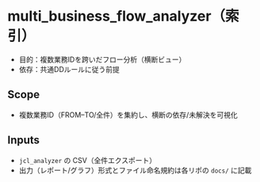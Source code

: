# multi_business_flow_analyzer（索引）

- 目的：複数業務IDを跨いだフロー分析（横断ビュー）
- 依存：共通DDルールに従う前提

## Scope
- 複数業務ID（FROM–TO/全件）を集約し、横断の依存/未解決を可視化

## Inputs
- `jcl_analyzer` の CSV（全件エクスポート）  
- 出力（レポート/グラフ）形式とファイル命名規約は各リポの `docs/` に記載
